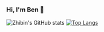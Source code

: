 ### Hi, I'm Ben 👋

<!--
**zbl14/zbl14** is a ✨ _special_ ✨ repository because its `README.md` (this file) appears on your GitHub profile.

Here are some ideas to get you started:

- 🔭 I’m currently working on ...
- 🌱 I’m currently learning ...
- 👯 I’m looking to collaborate on ...
- 🤔 I’m looking for help with ...
- 💬 Ask me about ...
- 📫 How to reach me: ...
- 😄 Pronouns: ...
- ⚡ Fun fact: ...
-->

![Zhibin's GitHub stats](https://github-readme-stats-plum-sigma-51.vercel.app/api?username=zbl14&show_icons=true)
[![Top Langs](https://github-readme-stats-plum-sigma-51.vercel.app/api/top-langs/?username=zbl14)](https://github.com/anuraghazra/github-readme-stats)
